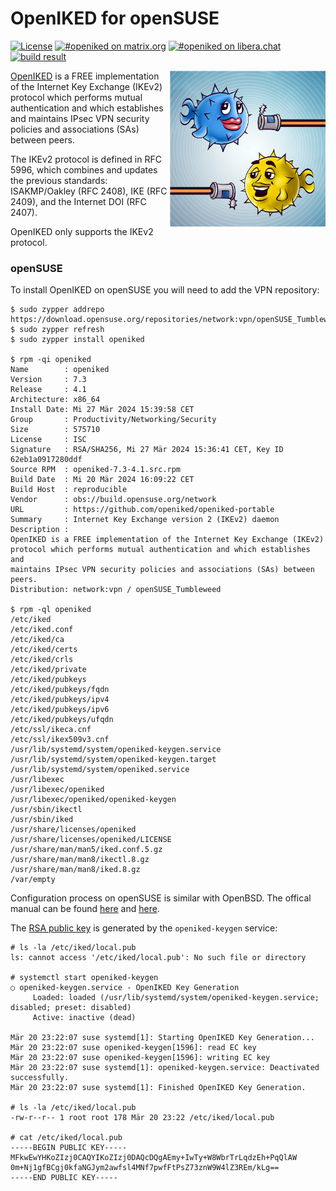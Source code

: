 # OpenIKED for openSUSE

[![License](https://img.shields.io/github/license/alexander-naumov/openiked-opensuse)](https://github.com/alexander-naumov/openiked-opensuse/LICENSE)
[![#openiked on matrix.org](https://img.shields.io/badge/matrix-%23openiked-blue)](https://app.element.io/#/room/#openiked:matrix.org)
[![#openiked on libera.chat](https://img.shields.io/badge/IRC-%23openiked-blue)](https://kiwiirc.com/nextclient/irc.libera.chat/#openiked)
[![build result](https://build.opensuse.org/projects/network:vpn/packages/openiked/badge.svg?type=percent)](https://build.opensuse.org/package/show/network:vpn/openiked)

<img align="right" src="openiked.png" height="250">

[OpenIKED](https://www.openiked.org) is a FREE implementation of the
Internet Key Exchange (IKEv2) protocol which performs mutual authentication
and which establishes and maintains IPsec VPN security policies
and associations (SAs) between peers.

The IKEv2 protocol is defined in RFC 5996, which combines and updates the previous
standards: ISAKMP/Oakley (RFC 2408), IKE (RFC 2409), and the Internet DOI (RFC 2407).

OpenIKED only supports the IKEv2 protocol.

### openSUSE

To install OpenIKED on openSUSE you will need to add the VPN repository:
```
$ sudo zypper addrepo https://download.opensuse.org/repositories/network:vpn/openSUSE_Tumbleweed/network:vpn.repo
$ sudo zypper refresh
$ sudo zypper install openiked

$ rpm -qi openiked
Name        : openiked
Version     : 7.3
Release     : 4.1
Architecture: x86_64
Install Date: Mi 27 Mär 2024 15:39:58 CET
Group       : Productivity/Networking/Security
Size        : 575710
License     : ISC
Signature   : RSA/SHA256, Mi 27 Mär 2024 15:36:41 CET, Key ID 62eb1a0917280ddf
Source RPM  : openiked-7.3-4.1.src.rpm
Build Date  : Mi 20 Mär 2024 16:09:22 CET
Build Host  : reproducible
Vendor      : obs://build.opensuse.org/network
URL         : https://github.com/openiked/openiked-portable
Summary     : Internet Key Exchange version 2 (IKEv2) daemon
Description :
OpenIKED is a FREE implementation of the Internet Key Exchange (IKEv2)
protocol which performs mutual authentication and which establishes and
maintains IPsec VPN security policies and associations (SAs) between peers.
Distribution: network:vpn / openSUSE_Tumbleweed

$ rpm -ql openiked
/etc/iked
/etc/iked.conf
/etc/iked/ca
/etc/iked/certs
/etc/iked/crls
/etc/iked/private
/etc/iked/pubkeys
/etc/iked/pubkeys/fqdn
/etc/iked/pubkeys/ipv4
/etc/iked/pubkeys/ipv6
/etc/iked/pubkeys/ufqdn
/etc/ssl/ikeca.cnf
/etc/ssl/ikex509v3.cnf
/usr/lib/systemd/system/openiked-keygen.service
/usr/lib/systemd/system/openiked-keygen.target
/usr/lib/systemd/system/openiked.service
/usr/libexec
/usr/libexec/openiked
/usr/libexec/openiked/openiked-keygen
/usr/sbin/ikectl
/usr/sbin/iked
/usr/share/licenses/openiked
/usr/share/licenses/openiked/LICENSE
/usr/share/man/man5/iked.conf.5.gz
/usr/share/man/man8/ikectl.8.gz
/usr/share/man/man8/iked.8.gz
/var/empty
```

Configuration process on openSUSE is similar with OpenBSD.
The offical manual can be found [here](https://www.openbsd.org/faq/faq17.html) and [here](https://man.openbsd.org/iked).

The [RSA public key](https://en.wikipedia.org/wiki/RSA_(cryptosystem))
is generated by the ```openiked-keygen``` service:
```
# ls -la /etc/iked/local.pub
ls: cannot access '/etc/iked/local.pub': No such file or directory

# systemctl start openiked-keygen
○ openiked-keygen.service - OpenIKED Key Generation
     Loaded: loaded (/usr/lib/systemd/system/openiked-keygen.service; disabled; preset: disabled)
     Active: inactive (dead)

Mär 20 23:22:07 suse systemd[1]: Starting OpenIKED Key Generation...
Mär 20 23:22:07 suse openiked-keygen[1596]: read EC key
Mär 20 23:22:07 suse openiked-keygen[1596]: writing EC key
Mär 20 23:22:07 suse systemd[1]: openiked-keygen.service: Deactivated successfully.
Mär 20 23:22:07 suse systemd[1]: Finished OpenIKED Key Generation.

# ls -la /etc/iked/local.pub
-rw-r--r-- 1 root root 178 Mär 20 23:22 /etc/iked/local.pub

# cat /etc/iked/local.pub
-----BEGIN PUBLIC KEY-----
MFkwEwYHKoZIzj0CAQYIKoZIzj0DAQcDQgAEmy+IwTy+W8WbrTrLqdzEh+PqQlAW
0m+Nj1gfBCgj0kfaNGJym2awfsl4MNf7pwfFtPsZ73znW9W4lZ3REm/kLg==
-----END PUBLIC KEY-----
```

